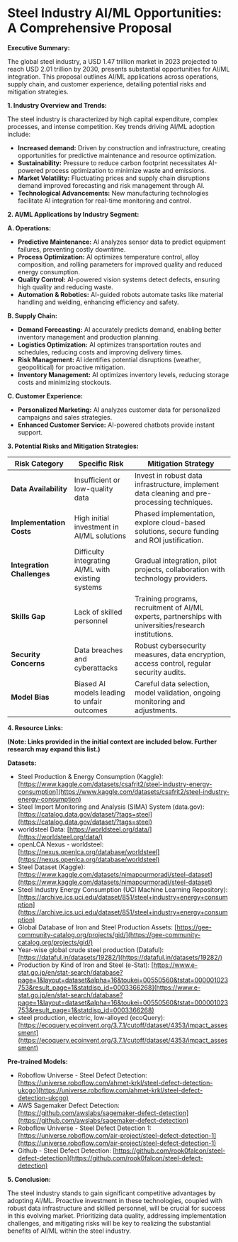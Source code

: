 # Steel Industry AI/ML Opportunities: A Comprehensive Proposal

**Executive Summary:**

The global steel industry, a USD 1.47 trillion market in 2023 projected to reach USD 2.01 trillion by 2030, presents substantial opportunities for AI/ML integration. This proposal outlines AI/ML applications across operations, supply chain, and customer experience, detailing potential risks and mitigation strategies.


**1. Industry Overview and Trends:**

The steel industry is characterized by high capital expenditure, complex processes, and intense competition.  Key trends driving AI/ML adoption include:

* **Increased demand:** Driven by construction and infrastructure, creating opportunities for predictive maintenance and resource optimization.
* **Sustainability:** Pressure to reduce carbon footprint necessitates AI-powered process optimization to minimize waste and emissions.
* **Market Volatility:** Fluctuating prices and supply chain disruptions demand improved forecasting and risk management through AI.
* **Technological Advancements:** New manufacturing technologies facilitate AI integration for real-time monitoring and control.


**2. AI/ML Applications by Industry Segment:**

**A. Operations:**

* **Predictive Maintenance:** AI analyzes sensor data to predict equipment failures, preventing costly downtime.
* **Process Optimization:** AI optimizes temperature control, alloy composition, and rolling parameters for improved quality and reduced energy consumption.
* **Quality Control:** AI-powered vision systems detect defects, ensuring high quality and reducing waste.
* **Automation & Robotics:** AI-guided robots automate tasks like material handling and welding, enhancing efficiency and safety.


**B. Supply Chain:**

* **Demand Forecasting:** AI accurately predicts demand, enabling better inventory management and production planning.
* **Logistics Optimization:** AI optimizes transportation routes and schedules, reducing costs and improving delivery times.
* **Risk Management:** AI identifies potential disruptions (weather, geopolitical) for proactive mitigation.
* **Inventory Management:** AI optimizes inventory levels, reducing storage costs and minimizing stockouts.


**C. Customer Experience:**

* **Personalized Marketing:** AI analyzes customer data for personalized campaigns and sales strategies.
* **Enhanced Customer Service:** AI-powered chatbots provide instant support.



**3. Potential Risks and Mitigation Strategies:**

| Risk Category             | Specific Risk                               | Mitigation Strategy                                                                        |
|--------------------------|-------------------------------------------|--------------------------------------------------------------------------------------------|
| **Data Availability**     | Insufficient or low-quality data           | Invest in robust data infrastructure, implement data cleaning and pre-processing techniques. |
| **Implementation Costs**   | High initial investment in AI/ML solutions | Phased implementation, explore cloud-based solutions, secure funding and ROI justification.   |
| **Integration Challenges** | Difficulty integrating AI/ML with existing systems | Gradual integration, pilot projects, collaboration with technology providers.                 |
| **Skills Gap**            | Lack of skilled personnel                   | Training programs, recruitment of AI/ML experts, partnerships with universities/research institutions. |
| **Security Concerns**     | Data breaches and cyberattacks               | Robust cybersecurity measures, data encryption, access control, regular security audits.     |
| **Model Bias**           | Biased AI models leading to unfair outcomes | Careful data selection, model validation, ongoing monitoring and adjustments.               |


**4. Resource Links:**

**(Note:  Links provided in the initial context are included below.  Further research may expand this list.)**


**Datasets:**

* Steel Production & Energy Consumption (Kaggle): [https://www.kaggle.com/datasets/csafrit2/steel-industry-energy-consumption](https://www.kaggle.com/datasets/csafrit2/steel-industry-energy-consumption)
* Steel Import Monitoring and Analysis (SIMA) System (data.gov): [https://catalog.data.gov/dataset/?tags=steel](https://catalog.data.gov/dataset/?tags=steel)
* worldsteel Data: [https://worldsteel.org/data/](https://worldsteel.org/data/)
* openLCA Nexus - worldsteel: [https://nexus.openlca.org/database/worldsteel](https://nexus.openlca.org/database/worldsteel)
* Steel Dataset (Kaggle): [https://www.kaggle.com/datasets/nimapourmoradi/steel-dataset](https://www.kaggle.com/datasets/nimapourmoradi/steel-dataset)
* Steel Industry Energy Consumption (UCI Machine Learning Repository): [https://archive.ics.uci.edu/dataset/851/steel+industry+energy+consumption](https://archive.ics.uci.edu/dataset/851/steel+industry+energy+consumption)
* Global Database of Iron and Steel Production Assets: [https://gee-community-catalog.org/projects/gid/](https://gee-community-catalog.org/projects/gid/)
* Year-wise global crude steel production (Dataful): [https://dataful.in/datasets/19282/](https://dataful.in/datasets/19282/)
* Production by Kind of Iron and Steel (e-Stat): [https://www.e-stat.go.jp/en/stat-search/database?page=1&layout=dataset&alpha=16&toukei=00550560&tstat=000001023753&result_page=1&statdisp_id=0003366268](https://www.e-stat.go.jp/en/stat-search/database?page=1&layout=dataset&alpha=16&toukei=00550560&tstat=000001023753&result_page=1&statdisp_id=0003366268)
* steel production, electric, low-alloyed (ecoQuery): [https://ecoquery.ecoinvent.org/3.7.1/cutoff/dataset/4353/impact_assessment](https://ecoquery.ecoinvent.org/3.7.1/cutoff/dataset/4353/impact_assessment)


**Pre-trained Models:**

* Roboflow Universe - Steel Defect Detection: [https://universe.roboflow.com/ahmet-krkl/steel-defect-detection-ukcgo](https://universe.roboflow.com/ahmet-krkl/steel-defect-detection-ukcgo)
* AWS Sagemaker Defect Detection: [https://github.com/awslabs/sagemaker-defect-detection](https://github.com/awslabs/sagemaker-defect-detection)
* Roboflow Universe - Steel Defect Detection 1: [https://universe.roboflow.com/air-project/steel-defect-detection-1](https://universe.roboflow.com/air-project/steel-defect-detection-1)
* Github - Steel Defect Detection: [https://github.com/rook0falcon/steel-defect-detection](https://github.com/rook0falcon/steel-defect-detection)


**5. Conclusion:**

The steel industry stands to gain significant competitive advantages by adopting AI/ML.  Proactive investment in these technologies, coupled with robust data infrastructure and skilled personnel, will be crucial for success in this evolving market.  Prioritizing data quality, addressing implementation challenges, and mitigating risks will be key to realizing the substantial benefits of AI/ML within the steel industry.
